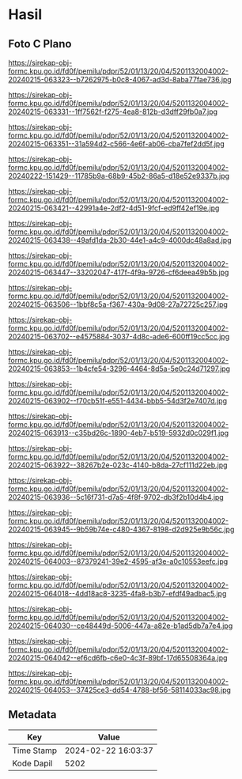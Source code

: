 # Hasil

## Foto C Plano

https://sirekap-obj-formc.kpu.go.id/fd0f/pemilu/pdpr/52/01/13/20/04/5201132004002-20240215-063323--b7262975-b0c8-4067-ad3d-8aba77fae736.jpg

https://sirekap-obj-formc.kpu.go.id/fd0f/pemilu/pdpr/52/01/13/20/04/5201132004002-20240215-063331--1ff7562f-f275-4ea8-812b-d3dff29fb0a7.jpg

https://sirekap-obj-formc.kpu.go.id/fd0f/pemilu/pdpr/52/01/13/20/04/5201132004002-20240215-063351--31a594d2-c566-4e6f-ab06-cba7fef2dd5f.jpg

https://sirekap-obj-formc.kpu.go.id/fd0f/pemilu/pdpr/52/01/13/20/04/5201132004002-20240222-151429--11785b9a-68b9-45b2-86a5-d18e52e9337b.jpg

https://sirekap-obj-formc.kpu.go.id/fd0f/pemilu/pdpr/52/01/13/20/04/5201132004002-20240215-063421--42991a4e-2df2-4d51-9fcf-ed9ff42ef19e.jpg

https://sirekap-obj-formc.kpu.go.id/fd0f/pemilu/pdpr/52/01/13/20/04/5201132004002-20240215-063438--49afd1da-2b30-44e1-a4c9-4000dc48a8ad.jpg

https://sirekap-obj-formc.kpu.go.id/fd0f/pemilu/pdpr/52/01/13/20/04/5201132004002-20240215-063447--33202047-417f-4f9a-9726-cf6deea49b5b.jpg

https://sirekap-obj-formc.kpu.go.id/fd0f/pemilu/pdpr/52/01/13/20/04/5201132004002-20240215-063506--1bbf8c5a-f367-430a-9d08-27a72725c257.jpg

https://sirekap-obj-formc.kpu.go.id/fd0f/pemilu/pdpr/52/01/13/20/04/5201132004002-20240215-063702--e4575884-3037-4d8c-ade6-600ff19cc5cc.jpg

https://sirekap-obj-formc.kpu.go.id/fd0f/pemilu/pdpr/52/01/13/20/04/5201132004002-20240215-063853--1b4cfe54-3296-4464-8d5a-5e0c24d71297.jpg

https://sirekap-obj-formc.kpu.go.id/fd0f/pemilu/pdpr/52/01/13/20/04/5201132004002-20240215-063902--f70cb51f-e551-4434-bbb5-54d3f2e7407d.jpg

https://sirekap-obj-formc.kpu.go.id/fd0f/pemilu/pdpr/52/01/13/20/04/5201132004002-20240215-063913--c35bd26c-1890-4eb7-b519-5932d0c029f1.jpg

https://sirekap-obj-formc.kpu.go.id/fd0f/pemilu/pdpr/52/01/13/20/04/5201132004002-20240215-063922--38267b2e-023c-4140-b8da-27cf111d22eb.jpg

https://sirekap-obj-formc.kpu.go.id/fd0f/pemilu/pdpr/52/01/13/20/04/5201132004002-20240215-063936--5c16f731-d7a5-4f8f-9702-db3f2b10d4b4.jpg

https://sirekap-obj-formc.kpu.go.id/fd0f/pemilu/pdpr/52/01/13/20/04/5201132004002-20240215-063945--9b59b74e-c480-4367-8198-d2d925e9b56c.jpg

https://sirekap-obj-formc.kpu.go.id/fd0f/pemilu/pdpr/52/01/13/20/04/5201132004002-20240215-064003--87379241-39e2-4595-af3e-a0c10553eefc.jpg

https://sirekap-obj-formc.kpu.go.id/fd0f/pemilu/pdpr/52/01/13/20/04/5201132004002-20240215-064018--4dd18ac8-3235-4fa8-b3b7-efdf49adbac5.jpg

https://sirekap-obj-formc.kpu.go.id/fd0f/pemilu/pdpr/52/01/13/20/04/5201132004002-20240215-064030--ce48449d-5006-447a-a82e-b1ad5db7a7e4.jpg

https://sirekap-obj-formc.kpu.go.id/fd0f/pemilu/pdpr/52/01/13/20/04/5201132004002-20240215-064042--ef6cd6fb-c6e0-4c3f-89bf-17d65508364a.jpg

https://sirekap-obj-formc.kpu.go.id/fd0f/pemilu/pdpr/52/01/13/20/04/5201132004002-20240215-064053--37425ce3-dd54-4788-bf56-58114033ac98.jpg


## Metadata

| Key        | Value               |
| ---------- | ------------------- |
| Time Stamp | 2024-02-22 16:03:37 |
| Kode Dapil | 5202                |



